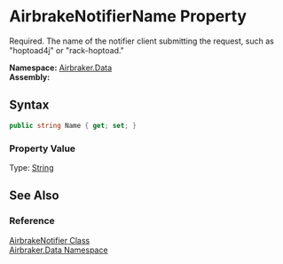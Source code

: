 AirbrakeNotifierName Property
=============================
Required. The name of the notifier client submitting the request, such as "hoptoad4j" or "rack-hoptoad."

**Namespace:** [Airbraker.Data][1]  
**Assembly:**

Syntax
------

```csharp
public string Name { get; set; }
```

### Property Value
Type: [String][2]

See Also
--------

### Reference
[AirbrakeNotifier Class][3]  
[Airbraker.Data Namespace][1]  

[1]: ../README.md
[2]: http://msdn.microsoft.com/en-us/library/s1wwdcbf
[3]: README.md